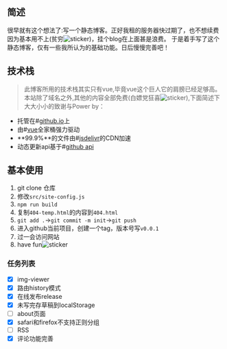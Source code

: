 ## 简述

很早就有这个想法了:写一个静态博客。正好我租的服务器快过期了，也不想续费因为基本用不上(贫穷![sticker](yellow-face/27))，挂个blog在上面甚是浪费。
于是着手写了这个静态博客，仅有一些我所认为的基础功能。日后慢慢完善吧！

## 技术栈

> 此博客所用的技术栈其实只有vue,毕竟vue这个巨人它的肩膀已经足够高。
> 本站除了域名之外,其他的内容全部免费(白嫖党狂喜![sticker](aru/55)),下面简述下大大小小的致谢与Power by：

* 托管在#[github.io](https://github.io)上
* 由#[vue](https://vuejs.org)全家桶强力驱动
* **99.9%**的文件由#[jsdelivr](https://www.jsdelivr.com/)的CDN加速
* 动态更新api基于#[github api](https://developer.github.com/)

## 基本使用
1. git clone 仓库
2. 修改`src/site-config.js`
3. `npm run build`
4. 复制`404-temp.html`的内容到`404.html`
5. `git add .`->`git commit -m init`->`git push`
6. 进入github当前项目，创建一个tag，版本号写`v0.0.1`
7. 过一会访问网站
8. have fun![sticker](yellow-face/55)


### 任务列表

- [x] img-viewer
- [x] 路由history模式
- [x] 在线发布release
- [x] 未写完存草稿到localStorage
- [ ] about页面
- [x] safari和firefox不支持正则分组
- [ ] RSS
- [x] 评论功能完善